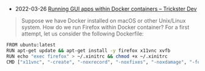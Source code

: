 
- 2022-03-26 [Running GUI apps within Docker containers – Trickster Dev](https://www.trickster.dev/post/running-gui-apps-within-docker-containers/)
> Suppose we have Docker installed on macOS or other Unix/Linux system. How do we run Firefox within Docker container? For a first attempt, let us consider the following Dockerfile:
```bash
FROM ubuntu:latest
RUN apt-get update && apt-get install -y firefox x11vnc xvfb
RUN echo "exec firefox" > ~/.xinitrc && chmod +x ~/.xinitrc
CMD ["x11vnc", "-create", "-noxrecord", "-noxfixes", "-noxdamage", "-forever", "-passwd", "trustno1"]
```

